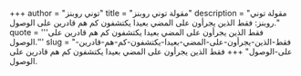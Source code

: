+++
author = "توني روبنز"
title = "مقولة توني روبنز"
description = "مقولة توني روبنز: فقط الذين يجرأون على المضي بعيدا يكتشفون كم هم قادرين على الوصول."
quote = '''فقط الذين يجرأون على المضي بعيدا يكتشفون كم هم قادرين على الوصول.''' 
slug = "فقط-الذين-يجرأون-على-المضي-بعيدا-يكتشفون-كم-هم-قادرين-على-الوصول"
+++
فقط الذين يجرأون على المضي بعيدا يكتشفون كم هم قادرين على الوصول.
